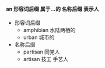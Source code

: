 #### an 形容词后缀 属于...的 名称后缀 表示人

- 形容词后缀
	- amphibian 水陆两栖的
	- urban 城市的
- 名称后缀
	- partisan 同党人
	- artisan 技工 手艺人